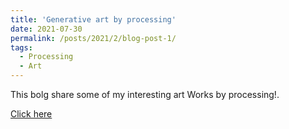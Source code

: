 ```yaml
---
title: 'Generative art by processing'
date: 2021-07-30
permalink: /posts/2021/2/blog-post-1/
tags:
  - Processing
  - Art
---
```


This bolg share some of my interesting art Works by processing!.

[Click here](https://thunder-ixia-205.notion.site/My-processing-work-e4819a89a505482984e1f25899ec780c)
